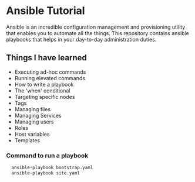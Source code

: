 # Ansible Tutorial

Ansible is an incredible configuration management and provisioning utility that enables you to automate all the things. This repository contains ansible playbooks that helps in your day-to-day administration duties.

## Things I have learned

* Executing ad-hoc commands
* Running elevated commands
* How to write a playbook
* The 'when' conditional
* Targeting specific nodes
* Tags
* Managing files
* Managing Services
* Managing users
* Roles
* Host variables
* Templates

### Command to run a playbook
```bash
  ansible-playbook bootstrap.yaml
  ansible-playbook site.yaml
 ```
